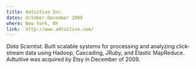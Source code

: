 ```yaml
---
title: Adtuitive Inc.
dates: October-December 2009
where: New York, NY
link:  http://www.adtuitive.com/
---
```


*Data Scientist.*
Built scalable systems for processing and analyzing click-stream data using Hadoop, Cascading, JRuby, and Elastic MapReduce. Adtuitive was acquired by Etsy in December of 2009.
